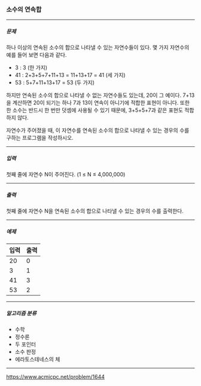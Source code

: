 ### 소수의 연속합

***

##### 문제
하나 이상의 연속된 소수의 합으로 나타낼 수 있는 자연수들이 있다. 몇 가지 자연수의 예를 들어 보면 다음과 같다.

* 3 : 3 (한 가지)
* 41 : 2+3+5+7+11+13 = 11+13+17 = 41 (세 가지)
* 53 : 5+7+11+13+17 = 53 (두 가지)

하지만 연속된 소수의 합으로 나타낼 수 없는 자연수들도 있는데, 20이 그 예이다. 7+13을 계산하면 20이 되기는 하나 7과 13이 연속이 아니기에 적합한 표현이 아니다. 또한 한 소수는 반드시 한 번만 덧셈에 사용될 수 있기 때문에, 3+5+5+7과 같은 표현도 적합하지 않다.

자연수가 주어졌을 때, 이 자연수를 연속된 소수의 합으로 나타낼 수 있는 경우의 수를 구하는 프로그램을 작성하시오.

***

##### 입력
첫째 줄에 자연수 N이 주어진다. (1 ≤ N ≤ 4,000,000)

***

##### 출력
첫째 줄에 자연수 N을 연속된 소수의 합으로 나타낼 수 있는 경우의 수를 출력한다.

***

##### 예제
| 입력  | 출력  |
|-----|-----|
| 20  | 0   |
| 3   | 1   |
| 41  | 3   |
| 53  | 2   |

***

##### 알고리즘 분류
* 수학
* 정수론
* 두 포인터
* 소수 판정
* 에라토스테네스의 체

***

https://www.acmicpc.net/problem/1644